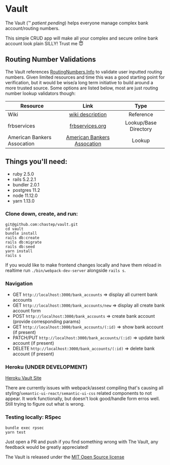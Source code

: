 # Vault

The Vault (:tm: *patient pending*) helps everyone manage complex bank account/routing numbers. 

This simple CRUD app will make all your complex and secure online bank account look plain SILLY! Trust me :innocent:

## Routing Number Validations

The Vault references [RoutingNumbers.Info](https://www.routingnumbers.info/index.html) to validate user inputted routing numbers. Given limited resources and time this was a good starting point for verification, but it would be wise/a long term initiative to build around a more trusted source. Some options are listed below, most are just routing number lookup validators though:

| Resource | Link | Type |
| -------- |:----:| :---:|
| Wiki | [wiki description](https://en.wikipedia.org/wiki/ABA_routing_transit_number) | Reference |
| frbservices | [frbservices.org](https://www.frbservices.org/resources/routing-number-directory/index.html) | Lookup/Base Directory |
| American Bankers Assocation | [American Bankers Assocation](https://routingnumber.aba.com/default1.aspx) | Lookup |

## Things you'll need:
* ruby 2.5.0
* rails 5.2.2.1
* bundler 2.0.1
* postgres 11.2
* node 11.12.0
* yarn 1.13.0

### Clone down, create, and run:
```
git@github.com:chastep/vault.git
cd vault
bundle install
rails db:create
rails db:migrate
rails db:seed
yarn install
rails s
```

If you would like to make frontend changes locally and have them reload in realtime run `./bin/webpack-dev-server` alongside `rails s`.

### Navigation
* GET `http://localhost:3000/bank_accounts` => display all current bank accounts
* GET `http://localhost:3000/bank_accounts/new` => display all create bank account form
* POST `http://localhost:3000/bank_accounts` => create bank account (provide corresponding params)
* GET `http://localhost:3000/bank_accounts/(:id)` => show bank account (if present)
* PATCH/PUT `http://localhost:3000/bank_accounts/(:id)` => update bank account (if present)
* DELETE `http://localhost:3000/bank_accounts/(:id)` => delete bank account (if present)

### Heroku (**UNDER DEVELOPMENT**)
[Heroku Vault Site](https://fathomless-everglades-82491.herokuapp.com/bank_accounts)

There are currently issues with webpack/assest compiling that's causing all styling/`semantic-ui-react/semantic-ui-css` related components to not appear. It work functionally, but doesn't look good/handle form erros well. Still trying to figure out what is wrong.

### Testing locally: RSpec
```
bundle exec rpsec
yarn test
```

Just open a PR and push if you find something wrong with The Vault, any feedback would be greatly appreciated!

The Vault is released under the [MIT Open Source license](LICENSE.md)
